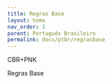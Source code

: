 ```yaml
---
title: Regras Base
layout: home
nav_order: 1
parent: Português Brasileiro
permalink: docs/ptbr/regrasbase
---
```


CBR+PNK

Regras Base